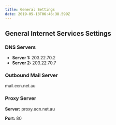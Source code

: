 ```yaml
---
title: General Settings
date: 2019-05-13T06:46:38.599Z
---
```

## General Internet Services Settings

### DNS Servers

* **Server 1:** 203.22.70.2
* **Server 2:** 203.22.70.7

### Outbound Mail Server

mail.ecn.net.au

### Proxy Server

**Server:** proxy.ecn.net.au

**Port:** 80

